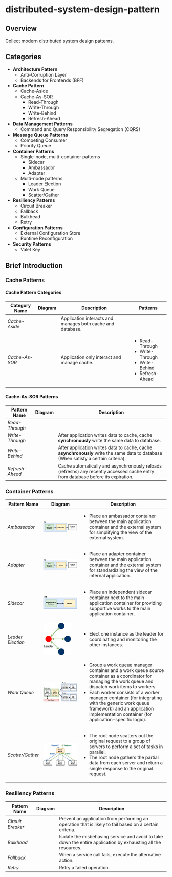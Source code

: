 # distributed-system-design-pattern

## Overview
Collect modern distributed system design patterns.

## Categories
- **Architecture Pattern**
   - Anti-Corruption Layer
   - Backends for Frontends (BFF)
- **Cache Pattern**
   - Cache-Aside
   - Cache-As-SOR
      - Read-Through
      - Write-Through
      - Write-Behind
      - Refresh-Ahead
- **Data Management Patterns**
   - Command and Query Responsibility Segregation (CQRS)
- **Message Queue Patterns**
   - Competing Consumer
   - Priority Queue
- **Container Patterns**
   - Single-node, multi-container patterns
      - Sidecar
      - Ambassador
      - Adapter
   - Multi-node patterns
      - Leader Election
      - Work Queue
      - Scatter/Gather
- **Resiliency Patterns**
   - Circuit Breaker
   - Fallback
   - Bulkhead
   - Retry
- **Configuration Patterns**
   - External Configuration Store
   - Runtime Reconfiguration
- **Security Patterns**
   - Valet Key

## Brief Introduction
### Cache Patterns
#### Cache Pattern Categories

| Category Name | Diagram | Description | Patterns |
|----|----|----|----|
| *Cache-Aside* |  | Application interacts and manages both cache and database. |  |
| *Cache-As-SOR* |  | Application only interact and manage cache. | <ul><li>Read-Through<li>Write-Through<li>Write-Behind<li>Refresh-Ahead</ul> |

#### Cache-As-SOR Patterns

| Pattern Name | Diagram | Description | 
|----|----|----|
| *Read-Through* |  |  |
| *Write-Through* |  | After application writes data to cache, cache **synchronously** write the same data to database. |
| *Write-Behind* |  | After application writes data to cache, cache **asynchronously** write the same data to database (When satisfy a certain criteria). |
| *Refresh-Ahead* |  | Cache automatically and asynchronously reloads (refreshs) any recently accessed cache entry from database before its expiration. |

### Container Patterns

| Pattern Name | Diagram | Description |
|----|-------|----|
| *Ambassador* | ![](./diagrams/png/ambassador_small.png) | <ul><li>Place an ambassador container between the main application container and the external system for simplifying the view of the external system.</ul> |
| *Adapter* | ![](./diagrams/png/adapter_small.png) | <ul><li>Place an adapter container between the main application container and the external system for standardizing the view of the internal application.</ul> |
| *Sidecar* | ![](./diagrams/png/sidecar_small.png) | <ul><li>Place an independent sidecar container next to the main application container for providing supportive works to the main application container.</ul> |
| *Leader Election* | ![](./diagrams/png/leader_election_small.png) | <ul><li>Elect one instance as the leader for coordinating and monitoring the other instances.</ul> |
| *Work Queue* | ![](./diagrams/png/work_queue_small.png) | <ul><li>Group a work queue manager container and a work queue source container as a coordinator for managing the work queue and dispatch work items to workers.<li>Each worker consists of a worker manager container (for integrating with the generic work queue framework) and an application implementation container (for application-specific logic).</ul> |
| *Scatter/Gather* | ![](./diagrams/png/scatter_gather_small.png) | <ul><li>The root node scatters out the original request to a group of servers to perform a set of tasks in parallel.<li>The root node gathers the partial data from each server and return a single response to the original request.</ul>

### Resiliency Patterns

| Pattern Name | Diagram | Description |
| ---- | ------ | ---- |
| *Circuit Breaker* |  | Prevent an application from performing an operation that is likely to fail based on a certain criteria. |
| *Bulkhead* |  | Isolate the misbehaving service and avoid to take down the entire application by exhausting all the resources. |
| *Fallback* |  | When a service call fails, execute the alternative action. |
| *Retry* |  | Retry a failed operation. |
